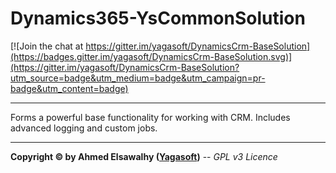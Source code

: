 # Dynamics365-YsCommonSolution

[![Join the chat at https://gitter.im/yagasoft/DynamicsCrm-BaseSolution](https://badges.gitter.im/yagasoft/DynamicsCrm-BaseSolution.svg)](https://gitter.im/yagasoft/DynamicsCrm-BaseSolution?utm_source=badge&utm_medium=badge&utm_campaign=pr-badge&utm_content=badge)

---

Forms a powerful base functionality for working with CRM. Includes advanced logging and custom jobs.

---
**Copyright &copy; by Ahmed Elsawalhy ([Yagasoft](https://yagasoft.com))** -- _GPL v3 Licence_
